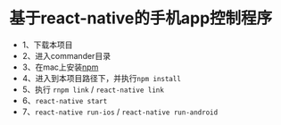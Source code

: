 # 基于react-native的手机app控制程序

- 1、下载本项目
- 2、进入commander目录
- 3、在mac上安装[npm](http://www.jianshu.com/p/20ea93641bda)
- 4、进入到本项目路径下，并执行`npm install`
- 5、执行 `rnpm link` / `react-native link`
- 6、`react-native start`
- 7、`react-native run-ios` / `react-native run-android`